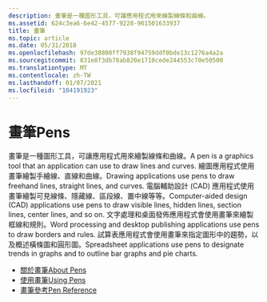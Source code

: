 ```yaml
---
description: 畫筆是一種圖形工具，可讓應用程式用來繪製線條和曲線。
ms.assetid: 624c3ea6-6e42-4577-9228-961501633937
title: 畫筆
ms.topic: article
ms.date: 05/31/2018
ms.openlocfilehash: 97de38800ff7938f94759ddf0bde13c1276a4a2a
ms.sourcegitcommit: 831e8f3db78ab820e1710cede244553c70e50500
ms.translationtype: MT
ms.contentlocale: zh-TW
ms.lasthandoff: 01/07/2021
ms.locfileid: "104191923"
---
```

# <a name="pens"></a><span data-ttu-id="8f819-103">畫筆</span><span class="sxs-lookup"><span data-stu-id="8f819-103">Pens</span></span>

<span data-ttu-id="8f819-104">畫筆是一種圖形工具，可讓應用程式用來繪製線條和曲線。</span><span class="sxs-lookup"><span data-stu-id="8f819-104">A pen is a graphics tool that an application can use to draw lines and curves.</span></span> <span data-ttu-id="8f819-105">繪圖應用程式使用畫筆繪製手繪線、直線和曲線。</span><span class="sxs-lookup"><span data-stu-id="8f819-105">Drawing applications use pens to draw freehand lines, straight lines, and curves.</span></span> <span data-ttu-id="8f819-106">電腦輔助設計 (CAD) 應用程式使用畫筆繪製可見線條、隱藏線、區段線、置中線等等。</span><span class="sxs-lookup"><span data-stu-id="8f819-106">Computer-aided design (CAD) applications use pens to draw visible lines, hidden lines, section lines, center lines, and so on.</span></span> <span data-ttu-id="8f819-107">文字處理和桌面發佈應用程式會使用畫筆來繪製框線和規則。</span><span class="sxs-lookup"><span data-stu-id="8f819-107">Word processing and desktop publishing applications use pens to draw borders and rules.</span></span> <span data-ttu-id="8f819-108">試算表應用程式會使用畫筆來指定圖形中的趨勢，以及概述橫條圖和圓形圖。</span><span class="sxs-lookup"><span data-stu-id="8f819-108">Spreadsheet applications use pens to designate trends in graphs and to outline bar graphs and pie charts.</span></span>

-   [<span data-ttu-id="8f819-109">關於畫筆</span><span class="sxs-lookup"><span data-stu-id="8f819-109">About Pens</span></span>](about-pens.md)
-   [<span data-ttu-id="8f819-110">使用畫筆</span><span class="sxs-lookup"><span data-stu-id="8f819-110">Using Pens</span></span>](using-pens.md)
-   [<span data-ttu-id="8f819-111">畫筆參考</span><span class="sxs-lookup"><span data-stu-id="8f819-111">Pen Reference</span></span>](pen-reference.md)

 

 



